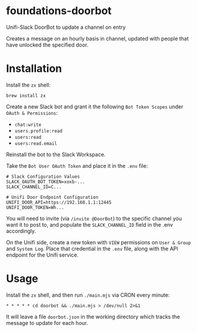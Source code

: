 # foundations-doorbot
Unifi-Slack DoorBot to update a channel on entry

Creates a message on an hourly basis in channel, updated with people that have unlocked the specified door.

# Installation

Install the `zx` shell:

```
brew install zx
```

Create a new Slack bot and grant it the following `Bot Token Scopes` under `OAuth & Permissions`:
  * `chat:write`
  * `users.profile:read`
  * `users:read`
  * `users:read.email`

Reinstall the bot to the Slack Workspace.

Take the `Bot User OAuth Token` and place it in the `.env` file:

```
# Slack Configuration Values
SLACK_OAUTH_BOT_TOKEN=xoxb-...
SLACK_CHANNEL_ID=C...

# Unifi Door Endpoint Configuration
UNIFI_DOOR_API=https://192.168.1.1:12445
UNIFI_DOOR_TOKEN=Wh...
```

You will need to invite (via `/invite @DoorBot`) to the specific channel you want it to post to, and populate the `SLACK_CHANNEL_ID` field
in the .env accordingly.

On the Unifi side, create a new token with `VIEW` permissions on `User & Group` and `System Log`.  Place that credential in the `.env` file,
along with the API endpoint for the Unifi service.

# Usage

Install the `zx` shell, and then run `./main.mjs` via CRON every minute:

```
* * * * * cd doorbot && ./main.mjs > /dev/null 2>&1
```

It will leave a file `doorbot.json` in the working directory which tracks the message to update for each hour.
